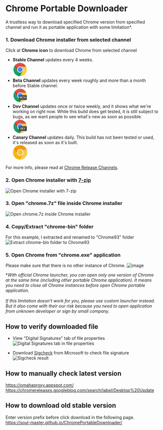 # Chrome Portable Downloader

A trustless way to download specified Chrome version from specified channel and run it as portable application with some limitation*.

### 1. Download Chrome installer from selected channel
Click at **Chrome icon** to download Chrome from selected channel

- <strong>Stable Channel</strong> updates every 4 weeks.<br/> 
<a href="https://soul-master.github.io/ChromePortableDownloader/?platform=win64&channel=stable"><img src="./images/chrome-logo.svg" width="48" height="48" alt="Chrome Stable Icon" /></a><br/> 
- <strong>Beta Channel</strong> updates every week roughly and more than a month before Stable channel.<br/>
<a href="https://soul-master.github.io/ChromePortableDownloader/?platform=win64&channel=beta"><img src="./images/chrome-beta-logo.svg" width="48" height="48" alt="Chrome Beta Icon" /></a><br/>     
- <strong>Dev Channel</strong> updates once or twice weekly, and it shows what we're working on right now. While this build does get tested, it is still subject to bugs, as we want people to see what's new as soon as possible.<br/>
<a href="https://soul-master.github.io/ChromePortableDownloader/?platform=win64&channel=dev"><img src="./images/chrome-dev-logo.svg" width="48" height="48" alt="Chrome Dev Icon" /></a><br/>
- <strong>Canary Channel</strong> updates daily. This build has not been tested or used, it's released as soon as it's built.<br/>
<a href="https://soul-master.github.io/ChromePortableDownloader/?platform=win64&channel=canary"><img src="./images/chrome-canary-logo.svg" width="48" height="48" alt="Chrome Canary Icon" /></a><br/>

For more info, please read at [Chrome Release Channels](https://www.chromium.org/getting-involved/dev-channel).

### 2. Open Chrome installer with [7-zip](https://www.7-zip.org/)
![Open Chrome installer with 7-zip](https://user-images.githubusercontent.com/442046/140624508-f268599c-d27e-4e54-bb2e-a73a390e96e9.png)

### 3. Open "chrome.7z" file inside Chrome installer
![Open chrome.7z inside Chrome installer](https://user-images.githubusercontent.com/442046/140624630-213cb9fd-77ae-46ba-8642-3420244c31d5.png)

### 4. Copy/Extract "chrome-bin" folder
For this example, I extracted and renamed to "Chrome93" folder
![Extract chrome-bin folder to Chrome93](https://user-images.githubusercontent.com/442046/140624677-5f12f887-7ad6-4852-a62b-030f782ba798.png)

### 5. Open Chrome from "chrome.exe" application
Please make sure that there is no other instance of Chrome.
![image](https://user-images.githubusercontent.com/442046/140624743-8dba877c-3083-46ca-9efc-e9a1b45ceeea.png)



\**With official Chrome launcher, you can open only one version of Chrome at the same time (including other portable Chrome application). It means you need to close all Chrome instances before open Chrome portable application.<br/><br/>
If this limitation doesn't work for you, please use custom launcher instead. But it also come with their our risk because you need to open application from unknown developer or sign by small company.*

## How to verify downloaded file
- View "Digital Signatures" tab of file properties<br/>
![Digital Signatures tab in file properties](https://user-images.githubusercontent.com/442046/140624904-515b91e1-00d1-4a8a-8b35-84aba139ae0c.png)

- Download [Sigcheck](https://docs.microsoft.com/en-us/sysinternals/downloads/sigcheck) from Microsoft to check file signature<br/>
![Sigcheck result](https://user-images.githubusercontent.com/442046/140624949-a0e950ed-66d1-4861-babf-e349cf5635b4.png)

## How to manually check latest version
https://omahaproxy.appspot.com/<br/>
https://chromereleases.googleblog.com/search/label/Desktop%20Update

## How to download old stable version
Enter version prefix before click download in the following page.<br/>
https://soul-master.github.io/ChromePortableDownloader/


